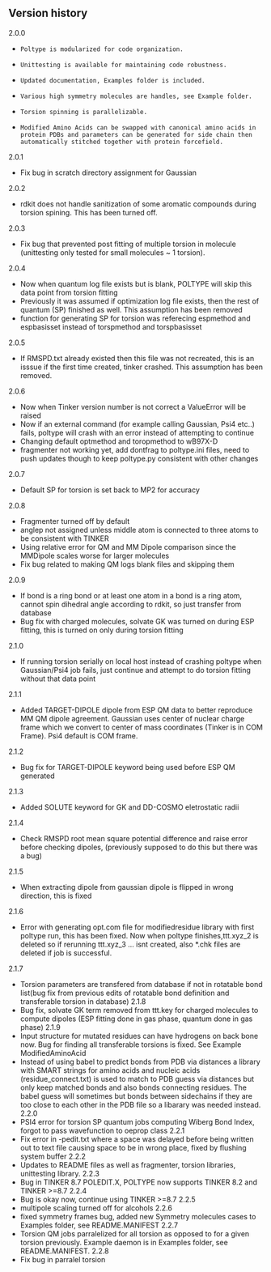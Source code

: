 ## Version history
2.0.0
*     Poltype is modularized for code organization.
*     Unittesting is available for maintaining code robustness.
*     Updated documentation, Examples folder is included.
*     Various high symmetry molecules are handles, see Example folder.
*     Torsion spinning is parallelizable.
*     Modified Amino Acids can be swapped with canonical amino acids in protein PDBs and parameters can be generated for side chain then automatically stitched together with protein forcefield.

2.0.1
* Fix bug in scratch directory assignment for Gaussian

2.0.2
* rdkit does not handle sanitization of some aromatic compounds during torsion spining. This has been turned off.

2.0.3
* Fix bug that prevented post fitting of multiple torsion in molecule (unittesting only tested for small molecules ~ 1 torsion).

2.0.4
* Now when quantum log file exists but is blank, POLTYPE will skip this data point from torsion fitting
* Previously it was assumed if optimization log file exists, then the rest of quantum (SP) finished as well. This assumption has been removed
* function for generating SP for torsion was referecing espmethod and espbasisset instead of torspmethod and torspbasisset

2.0.5
* If RMSPD.txt already existed then this file was not recreated, this is an isssue if the first time created, tinker crashed. This assumption has been removed.

2.0.6
* Now when Tinker version number is not correct a ValueError will be raised
* Now if an external command (for example calling Gaussian, Psi4 etc..) fails, poltype will crash with an error instead of attempting to continue
* Changing default optmethod and toropmethod to wB97X-D
* fragmenter not working yet, add dontfrag to poltype.ini files, need to push updates though to keep poltype.py consistent with other changes

2.0.7
* Default SP for torsion is set back to MP2 for accuracy

2.0.8
* Fragmenter turned off by default
* anglep not assigned unless middle atom is connected to three atoms to be consistent with TINKER
* Using relative error for QM and MM Dipole comparison since the MMDipole scales worse for larger molecules
* Fix bug related to making QM logs blank files and skipping them

2.0.9
* If bond is a ring bond or at least one atom in a bond is a ring atom, cannot spin dihedral angle according to rdkit, so just transfer from database
* Bug fix with charged molecules, solvate GK was turned on during ESP fitting, this is turned on only during torsion fitting

2.1.0
* If running torsion serially on local host instead of crashing poltype when Gaussian/Psi4 job fails, just continue and attempt to do torsion fitting without that data point

2.1.1
* Added TARGET-DIPOLE dipole from ESP QM data to better reproduce MM QM dipole agreement. Gaussian uses center of nuclear charge frame which we convert to center of mass coordinates (Tinker is in COM Frame). Psi4 default is COM frame.

2.1.2
* Bug fix for TARGET-DIPOLE keyword being used before ESP QM generated

2.1.3
* Added SOLUTE keyword for GK and DD-COSMO eletrostatic radii

2.1.4
* Check RMSPD root mean square potential difference and raise error before checking dipoles, (previously supposed to do this but there was a bug)

2.1.5
* When extracting dipole from gaussian dipole is flipped in wrong direction, this is fixed

2.1.6
* Error with generating opt.com file for modifiedresidue library with first poltype run, this has been fixed. Now when poltype finishes,ttt.xyz_2 is deleted so if rerunning ttt.xyz_3 ... isnt created, also *.chk files are deleted if job is successful.

2.1.7
* Torsion parameters are transfered from database if not in rotatable bond list(bug fix from previous edits of rotatable bond definition and transferable torsion in database)
2.1.8
* Bug fix, solvate GK term removed from ttt.key for charged molecules to compute dipoles (ESP fitting done in gas phase, quantum done in gas phase)
2.1.9
* Input structure for mutated residues can have hydrogens on back bone now. Bug for finding all transferable torsions is fixed. See Example ModifiedAminoAcid
* Instead of using babel to predict bonds from PDB via distances a library with SMART strings for amino acids and nucleic acids (residue_connect.txt) is used to match to PDB guess via distances but only keep matched bonds and also bonds connecting residues. The babel guess will sometimes but bonds between sidechains if they are too close to each other in the PDB file so a libarary was needed instead.
2.2.0
* PSI4 error for torsion SP quantum jobs computing Wiberg Bond Index, forgot to pass wavefunction to oeprop class
2.2.1
* Fix error in -pedit.txt where a space was delayed before being written out to text file causing space to be in wrong place, fixed by flushing system buffer
2.2.2 
* Updates to README files as well as fragmenter, torsion libraries, unittesting library.
2.2.3
* Bug in TINKER 8.7 POLEDIT.X, POLTYPE now supports TINKER 8.2 and TINKER >=8.7
2.2.4
* Bug is okay now, continue using TINKER >=8.7
2.2.5
* multipole scaling turned off for alcohols
2.2.6
* fixed symmetry frames bug, added new Symmetry molecules cases to Examples folder, see README.MANIFEST
2.2.7
* Torsion QM jobs parralelized for all torsion as opposed to for a given torsion previously. Example daemon is in Examples folder, see README.MANIFEST.
2.2.8
* Fix bug in parralel torsion
